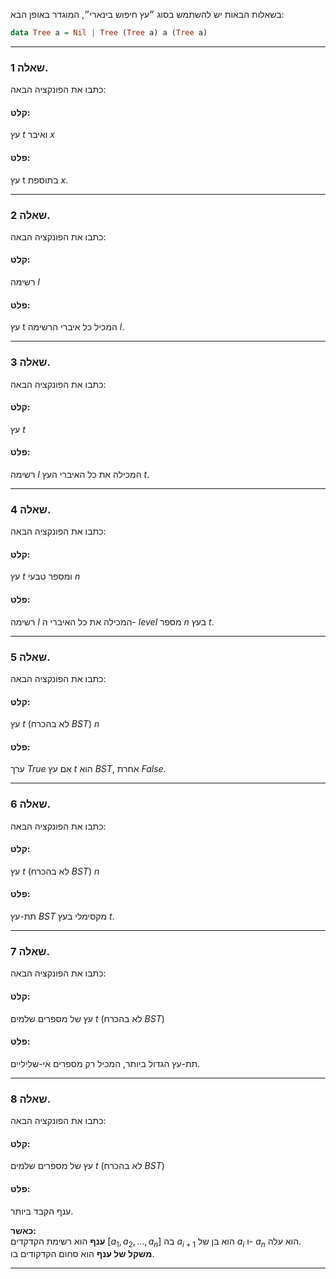 בשאלות הבאות יש להשתמש בסוג ״עץ חיפוש בינארי״, המוגדר באופן הבא:
```Haskell
data Tree a = Nil | Tree (Tree a) a (Tree a)
```

___
### שאלה 1.

כתבו את הפונקציה הבאה:
#### קלט:
עץ 
$t$
ואיבר 
$x$
#### פלט:
עץ t בתוספת $x$.
___
### שאלה 2.

כתבו את הפונקציה הבאה:
#### קלט:
רשימה 
$l$
#### פלט:
עץ t המכיל כל איברי הרשימה $l$.
___
### שאלה 3.

כתבו את הפונקציה הבאה:
#### קלט:
עץ 
$t$
#### פלט:
רשימה $l$ המכילה את כל האיברי העץ $t$.

___
### שאלה 4.

כתבו את הפונקציה הבאה:
#### קלט:
עץ 
$t$
ומספר טבעי
$n$
#### פלט:
רשימה $l$ המכילה את כל האיברי ה- $level$ מספר $n$ בעץ $t$.
___
### שאלה 5.

כתבו את הפונקציה הבאה:
#### קלט:
עץ 
$t$
(לא בהכרח $BST$)
$n$
#### פלט:
ערך 
$True$
אם עץ $t$ הוא $BST$, אחרת $False$.
___
### שאלה 6.

כתבו את הפונקציה הבאה:
#### קלט:
עץ 
$t$
(לא בהכרח $BST$)
$n$
#### פלט:
תת-עץ 
$BST$
מקסימלי בעץ $t$.
___
### שאלה 7.

כתבו את הפונקציה הבאה:
#### קלט:
עץ של מספרים שלמים 
$t$
(לא בהכרח $BST$)
#### פלט:
תת-עץ הגדול ביותר, המכיל רק מספרים אי-שליליים.
___

### שאלה 8.

כתבו את הפונקציה הבאה:
#### קלט:
עץ של מספרים שלמים 
$t$
(לא בהכרח $BST$)
#### פלט:
ענף הקבד ביותר.
</br>

**כאשר:** 
</br>
**ענף** הוא רשימת הקדקדים 
$[a_1,a_2,\ldots,a_n]$
בה 
$a_{i+1}$
הוא בן של 
$a_i$
ו- 
$a_n$
הוא עלה.
</br>
**משקל של ענף** הוא סחום הקדקודים בו.
___


